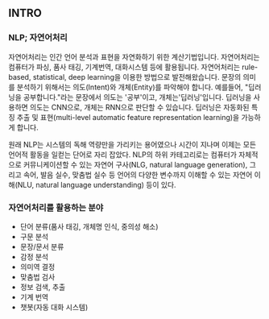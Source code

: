 ## INTRO 

### NLP; 자연어처리
자연어처리는 인간 언어 분석과 표현을 자연화하기 위한 계산기법입니다. 자연어처리는 컴퓨터가 파싱, 품사 태깅, 기계번역, 대화시스템 등에 활용됩니다. 자연어처리는 rule-based, statistical, deep learning을 이용한 방법으로 발전해왔습니다. 문장의 의미를 분석하기 위해서는 의도(Intent)와 개체(Entity)를 파악해야 합니다. 예를들어, "딥러닝을 공부합니다."라는 문장에서 의도는 '공부'이고, 개체는'딥러닝'입니다. 딥러닝을 사용하면 의도는 CNN으로, 개체는 RNN으로 판단할 수 있습니다. 딥러닝은 자동화된 특징 추출 및 표현(multi-level automatic feature representation learning)을 가능하게 합니다. 

원래 NLP는 시스템의 독해 역량만을 가리키는 용어였으나 시간이 지나며 이제는 모든 언어적 활동을 일컫는 단어로 자리 잡았다. 
NLP의 하위 카테고리로는 컴퓨터가 자체적으로 커뮤니케이션할 수 있는 자연어 구사(NLG, natural language generation), 
그리고 속어, 발음 실수, 맞춤법 실수 등 언어의 다양한 변수까지 이해할 수 있는 자연어 이해(NLU, natural language understanding) 등이 있다.

### 자연어처리를 활용하는 분야
- 단어 분류(품사 태깅, 개체명 인식, 중의성 해소)
- 구문 분석
- 문장/문서 분류
- 감정 분석
- 의미역 결정
- 맞춤법 검사
- 정보 검색, 추출
- 기계 번역
- 챗봇(자동 대화 시스템)
